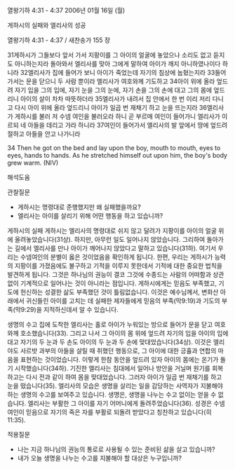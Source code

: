 열왕기하 4:31 - 4:37 
2006년 01월 16일 (월)

게하시의 실패와 엘리사의 성공



열왕기하 4:31 - 4:37 / 새찬송가 155 장


31게하시가 그들보다 앞서 가서 지팡이를 그 아이의 얼굴에 놓았으나 소리도 없고 듣지도 아니하는지라 돌아와서 엘리사를 맞아 그에게 말하여 아이가 깨지 아니하였나이다 하니라 32엘리사가 집에 들어가 보니 아이가 죽었는데 자기의 침상에 눕혔는지라 33들어가서는 문을 닫으니 두 사람 뿐이라 엘리사가 여호와께 기도하고 34아이 위에 올라 엎드려 자기 입을 그의 입에, 자기 눈을 그의 눈에, 자기 손을 그의 손에 대고 그의 몸에 엎드리니 아이의 살이 차차 따뜻하더라 35엘리사가 내려서 집 안에서 한 번 이리 저리 다니고 다시 아이 위에 올라 엎드리니 아이가 일곱 번 재채기 하고 눈을 뜨는지라 36엘리사가 게하시를 불러 저 수넴 여인을 불러오라 하니 곧 부르매 여인이 들어가니 엘리사가 이르되 네 아들을 데리고 가라 하니라 37여인이 들어가서 엘리사의 발 앞에서 땅에 엎드려 절하고 아들을 안고 나가니라 

34 Then he got on the bed and lay upon the boy, mouth to mouth, eyes to eyes, hands to hands. As he stretched himself out upon him, the boy's body grew warm. (NIV)

해석도움





관찰질문 
- 게하시는 명령대로 준행했지만 왜 실패했을까요? 
- 엘리사는 아이를 살리기 위해 어떤 행동을 하고 있습니까? 


게하시의 실패 
게하시는 엘리사의 명령대로 쉬지 않고 달려가 지팡이를 아이의 얼굴 위에 올려놓았습니다(31상). 하지만, 아무런 일도 일어나지 않았습니다. 그리하여 돌아가는 길에서 엘리사를 만나 아이가 깨어나지 않았다고 말하고 있습니다(31하). 여기서 우리는 수넴여인의 분별이 옳은 것이었음을 확인하게 됩니다. 한편, 우리는 게하시가 능력의 지팡이를 가졌음에도 불구하고 기적을 이루지 못한데서 기적에 대한 중요한 법칙을 발견하게 됩니다. 그것은 하나님의 권능이 결코 그것에 수종드는 사람의 어떠함과 상관없이 기계적으로 일어나는 것이 아니라는 점입니다. 게하시에게는 믿음도 부족했고, 기도에 헌신하는 성결한 삶도 부족했던 것이 틀림없습니다. 이것은 예수님께서, 변화산 아래에서 귀신들린 아이를 고치는 데 실패한 제자들에게 믿음의 부족(막9:19)과 기도의 부족(막9:29)을 지적하신데서 알 수 있습니다. 

생명의 수고 
집에 도착한 엘리사는 홀로 아이가 누워있는 방으로 들어가 문을 닫고 여호와께 호소했습니다(33). 그리고 나서 그 아이의 몸 위에 엎드려 자기의 입을 아이의 입에 대고 자기의 두 눈과 두 손도 아이의 두 눈과 두 손에 맞대었습니다(34상). 이것은 엘리야도 사르밧 과부의 아들을 살릴 때 취했던 행동으로, 그 아이에 대한 긍휼과 연합의 마음을 표현하는 것이었습니다. 이렇게 한참 동안을 엎드려 있자 아이의 몸에는 온기가 돌기 시작했습니다(34하). 기진한 엘리사는 침대에서 일어나 방안을 거닐며 원기를 회복하고는 다시 전과 같이 하여 몸을 맞대었습니다. 그러자 아이가 일곱 번 재채기를 하고 눈을 떴습니다(35). 엘리사의 모습은 생명을 살리는 일을 감당하는 사역자가 지불해야 하는 생명의 수고를 보여주고 있습니다. 생명은, 생명을 나누는 수고 없이는 얻을 수 없습니다. 엘리사는 부활한 그 아이를 자기 어머니에게 돌려주었습니다(36). 성경은 수넴여인이 믿음으로 자기의 죽은 자를 부활로 되돌려 받았다고 칭찬하고 있습니다(히11:35). 

적용질문 
- 나는 지금 하나님의 권능의 통로로 사용될 수 있는 준비된 삶을 살고 있습니까? 
- 내가 오늘 생명을 나누는 수고를 지불해야 할 대상은 누구입니까?